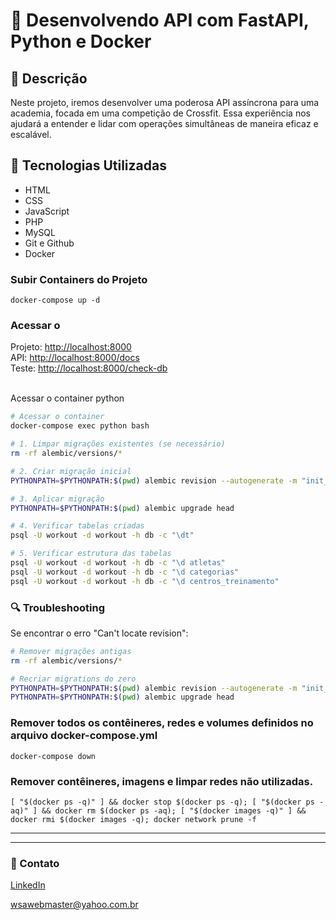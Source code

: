 # 📂 Desenvolvendo API com FastAPI, Python e Docker

## 📃 Descrição

Neste projeto, iremos desenvolver uma poderosa API assíncrona para uma academia, focada em uma competição de Crossfit. Essa experiência nos ajudará a entender e lidar com operações simultâneas de maneira eficaz e escalável.



## 🚀 Tecnologias Utilizadas

- HTML
- CSS
- JavaScript
- PHP
- MySQL
- Git e Github
- Docker

### Subir Containers do Projeto

    docker-compose up -d

### Acessar o
Projeto: [http://localhost:8000](http://localhost:8000)<br />
API: [http://localhost:8000/docs](http://localhost:8000/docs)<br />
Teste: [http://localhost:8000/check-db](http://localhost:8000/check-db)<br /><br />


Acessar o container python
```sh
# Acessar o container
docker-compose exec python bash

# 1. Limpar migrações existentes (se necessário)
rm -rf alembic/versions/*

# 2. Criar migração inicial
PYTHONPATH=$PYTHONPATH:$(pwd) alembic revision --autogenerate -m "init_db"

# 3. Aplicar migração
PYTHONPATH=$PYTHONPATH:$(pwd) alembic upgrade head

# 4. Verificar tabelas criadas
psql -U workout -d workout -h db -c "\dt"

# 5. Verificar estrutura das tabelas
psql -U workout -d workout -h db -c "\d atletas"
psql -U workout -d workout -h db -c "\d categorias"
psql -U workout -d workout -h db -c "\d centros_treinamento"
```

### 🔍 Troubleshooting

Se encontrar o erro "Can't locate revision":
```bash
# Remover migrações antigas
rm -rf alembic/versions/*

# Recriar migrations do zero
PYTHONPATH=$PYTHONPATH:$(pwd) alembic revision --autogenerate -m "init_db"
PYTHONPATH=$PYTHONPATH:$(pwd) alembic upgrade head

```


### Remover todos os contêineres, redes e volumes definidos no arquivo docker-compose.yml

    docker-compose down

### Remover contêineres, imagens e limpar redes não utilizadas.

    [ "$(docker ps -q)" ] && docker stop $(docker ps -q); [ "$(docker ps -aq)" ] && docker rm $(docker ps -aq); [ "$(docker images -q)" ] && docker rmi $(docker images -q); docker network prune -f

    
---
---

### 📧 Contato

[LinkedIn](https://www.linkedin.com/in/wsawebmaster/)

[wsawebmaster@yahoo.com.br](mailto:wsawebmaster@yahoo.com.br)